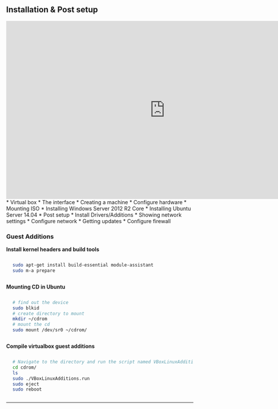 <style>
pre {
  margin: 0 0 0 0;
  box-sizing: border-box;
  white-space: pre;
  word-wrap: normal;
  overflow: auto !important;
  background-color: rgba(0, 0, 0, 0.05);
  padding: 13px 17px;
  font-size: 14px;
}
span.highlight{
  background: none;
  color: #de3939
}
</style>

## Installation & Post setup
<iframe width="853" height="480" src="https://www.youtube.com/embed/cRTm7FO3w98?rel=0" frameborder="0" allowfullscreen></iframe>
* Virtual box
  * The interface
  * Creating a machine
  * Configure hardware
  * Mounting ISO
* Installing Windows Server 2012 R2 Core
* Installing Ubuntu Server 14.04
* Post setup
  * Install Drivers/Additions
  * Showing network settings
  * Configure network
  * Getting updates
  * Configure firewall

### Guest Additions
**Install kernel headers and build tools**
```bash
sudo apt-get install build-essential module-assistant
sudo m-a prepare
```

**Mounting CD in Ubuntu**
```bash
# find out the device
sudo blkid
# create directory to mount
mkdir ~/cdrom
# mount the cd
sudo mount /dev/sr0 ~/cdrom/
```

**Compile virtualbox guest additions**
```bash
# Navigate to the directory and run the script named VBoxLinuxAdditions.run
cd cdrom/
ls
sudo ./VBoxLinuxAdditions.run
sudo eject
sudo reboot
```

***

<!--
## Domain registration and nslookup
<iframe width="853" height="480" src="https://www.youtube.com/embed/O92qhxqpa98?rel=0" frameborder="0" allowfullscreen></iframe>
* Register a domain name
  * Manage the domain name
    * Add some records
    * Change name servers
    * Domain Transfer
* nslookup
  * The basics
  * Change server
  * Specify resource type
  * Debug
  * Query types
    * recurse
    * norecurse

## Public Name Servers
<iframe width="853" height="480" src="https://www.youtube.com/embed/zk_b8ms-pvc?rel=0" frameborder="0" allowfullscreen></iframe>
### Master Name Server
* Create a machine
* Check the name and local lookup
  * Local lookup `sudo nano /etc/hosts`
    ```
    127.0.0.1 localhost
    192.168.20.53 ns1.devopslab.xyz ns1
    ```
  * Computer name `sudo nano /etc/hostname`
  * Reload config for computer name `sudo hostname -F /etc/hostname`
* Install bind
  ```
  sudo apt-get update
  sudo apt-get install bind9 bind9utils bind9-doc
  ```
* Configuring the Options File
  * `sudo nano /etc/bind/named.conf.options`
    ```
    options {
      directory "/var/cache/bind";
      recursion no;
      allow-transfer { none; };

      dnssec-validation auto;

      auth-nxdomain no;    # conform to RFC1035
      listen-on-v6 { any; };
    };
    ```
* Configure the Zone
  * `sudo nano /etc/bind/named.conf.local`
    ```
    zone "devopslab.xyz" {
      type master;
      file "/etc/bind/zones/db.devopslab.xyz";
      allow-transfer { 192.168.20.54; };
    };
    zone "174.47.194.in-addr.arpa" {
      type master;
      file "/etc/bind/zones/db.194.47.174";
    };
    ```
  * Create zone files
    ```
    sudo mkdir /etc/bind/zones
    sudo cp /etc/bind/db.local /etc/bind/zones/db.devopslab.xyz
    sudo cp /etc/bind/db.127 /etc/bind/zones/db.194.47.174
    ```
  * Edit forward lookup zone file `sudo nano /etc/bind/zones/db.devopslab.xyz`
    ```
    $TTL    604800
    @       IN      SOA     ns1.devopslab.xyz. admin.devopslab.xyz. (
                                  5         ; Serial
                             604800         ; Refresh
                              86400         ; Retry
                            2419200         ; Expire
                             604800 )       ; Negative Cache TTL
    ;
    ; Name servers
    devopslab.xyz.    IN      NS      ns1.devopslab.xyz.
    devopslab.xyz.    IN      NS      ns2.devopslab.xyz.
    ; A records for name servers
    ns1             IN      A       194.47.174.124
    ns2             IN      A       194.47.174.125
    ; Other A records
    @               IN      A       194.47.174.110
    www             IN      A       194.47.174.110
    ```

  * Edit reverse lookup zone file `sudo nano /etc/bind/zones/db.194.47.174`
    ```
    $TTL    604800
    @       IN      SOA     devopslab.xyz. admin.devopslab.xyz. (
                                  5         ; Serial
                             604800         ; Refresh
                              86400         ; Retry
                            2419200         ; Expire
                             604800 )       ; Negative Cache TTL
    ;
    ; Name servers
            IN      NS      ns1.devopslab.xyz.
            IN      NS      ns2.devopslab.xyz.
    ; PTR records
    124       IN      PTR      ns1.devopslab.xyz.
    125       IN      PTR      ns2.devopslab.xyz.
    110       IN      PTR      www.devopslab.xyz.
    ```
* Testing the Files and Restarting the Service
  * Test config syntax `sudo named-checkconf`
  * Check config `sudo named-checkzone devopslab.xyz /etc/bind/zones/db.devopslab.xyz`
  * Check reverse config `sudo named-checkzone 174.47.194.in-addr.arpa /etc/bind/zones/db.194.47.174`
  * `sudo service bind9 restart`
  * Check the logs `sudo tail -f /var/log/syslog`


### Secondary/Slave Name Server
* Create a machine
* Check the name and local lookup
  * Local lookup `sudo nano /etc/hosts`
    ```
    127.0.0.1 localhost
    192.168.20.54 ns2.devopslab.xyz ns2
    ```
  * Computer name `sudo nano /etc/hostname`
  * Reload config for computer name `sudo hostname -F /etc/hostname`
* Install bind
  ```
  sudo apt-get update
  sudo apt-get install bind9 bind9utils bind9-doc
  ```
* Configuring the Options File
  * `sudo nano /etc/bind/named.conf.options`
    ```
    options {
        directory "/var/cache/bind";
        recursion no;
        allow-transfer { none; };

        dnssec-validation auto;

        auth-nxdomain no;    # conform to RFC1035
        listen-on-v6 { any; };
    };
    ```
  * Configure the forward lookup zone `sudo nano /etc/bind/named.conf.local`
    ```
    zone "devopslab.xyz" {
      type slave;
      file "db.devopslab.xyz";
      masters { 192.168.20.53; };
    };
    ```
  * Configure the reverse lookup zone `sudo nano /etc/bind/named.conf.local`
    ```
    zone "174.47.194.in-addr.arpa" {
      type slave;
      file "db.194.47.174";
      masters { 192.168.20.53; };
    };
    ```
* Testing the Files and Restarting the Service
  * Test config syntax `sudo named-checkconf`
  * Restart bind `sudo service bind9 restart`
  * Check the logs `sudo tail -f /var/log/syslog`

## Install Web Servers
### Nginx
<iframe width="853" height="480" src="https://www.youtube.com/embed/LGV2Z1GQCaY?rel=0" frameborder="0" allowfullscreen></iframe>
* Install Nginx
  ```
  sudo apt-get update
  sudo apt-get install nginx
  ```
* Configure the firewall, use `sudo ufw app list` to see the names of install services
  ```
  sudo ufw allow 'Nginx Full'
  sudo ufw allow OpenSSH
  sudo ufw enable
  sudo ufw status
  ```
* Control Nginx
  * Nginx status `systemctl status nginx`
  * Stop Nginx service `sudo systemctl stop nginx`
  * Start Nginx service `sudo systemctl start nginx`
  * Restart Nginx, connections to the web server will be lost `sudo systemctl restart nginx`
  * Reload configuration, reload without dropping connections `sudo systemctl reload nginx`
  * Disable the Nginx service to start up at boot `sudo systemctl disable nginx`
  * Re-enable the service to start up at boot `sudo systemctl enable nginx`

### Apache 2
<iframe width="853" height="480" src="https://www.youtube.com/embed/zmegNRww3wQ?rel=0" frameborder="0" allowfullscreen></iframe>
* Install Apache
  ```
  sudo apt-get update
  sudo apt-get install apache2
  ```
* Configure the firewall, use `sudo ufw app list` to see the names of install services
  ```
  sudo ufw allow 'Apache Full'
  sudo ufw allow OpenSSH
  sudo ufw enable
  sudo ufw status
  ```
* Control Nginx
  * Apache status `systemctl status apache2`
  * Stop Apache service `sudo systemctl stop apache2`
  * Start Apache service `sudo systemctl start apache2`
  * Restart Apache, connections to the web server will be lost `sudo systemctl restart apache2`
  * Reload configuration, reload without dropping connections `sudo systemctl reload apache2`
  * Disable the Apache service to start up at boot `sudo systemctl disable apache2`
  * Re-enable the service to start up at boot `sudo systemctl enable apache2`

## Configure Web Servers
### Apache 2
<iframe width="853" height="480" src="https://www.youtube.com/embed/kj4iQvq6Tgg?rel=0" frameborder="0" allowfullscreen></iframe>
* Create the Directory Structure and permissions
  ```
  sudo mkdir -p /var/www/jl222gk.devopslab.xyz/public_html
  sudo mkdir -p /var/www/test.jl222gk.devopslab.xyz/public_html
  sudo chown -R $USER:$USER /var/www/jl222gk.devopslab.xyz/public_html
  sudo chown -R $USER:$USER /var/www/test.jl222gk.devopslab.xyz/public_html
  sudo chmod -R 755 /var/www
  ```
* Create Demo Pages for the sites
  * `nano /var/www/jl222gk.devopslab.xyz/public_html/index.html`
    ```
    <html>
      <head>
        <title>Welcome to jl222gk's page!</title>
      </head>
      <body>
        <h1>Success! jl222gk's page is working!</h1>
      </body>
    </html>
    ```
  * `nano /var/www/test.jl222gk.devopslab.xyz/public_html/index.html`
    ```
    <html>
      <head>
        <title>Welcome to jl222gk's Test page!</title>
      </head>
      <body>
        <h1>Success! jl222gk's Test page is working!</h1>
      </body>
    </html>
    ```
* Create New Virtual Host Files
  * Copy the default config `sudo cp /etc/apache2/sites-available/000-default.conf /etc/apache2/sites-available/jl222gk.devopslab.xyz.conf`
  * Edit the config for the first site `sudo nano /etc/apache2/sites-available/jl222gk.devopslab.xyz.conf`
    ```
    <VirtualHost *:80>
      ServerAdmin admin@jl222gk.devopslab.xyz
      ServerName jl222gk.devopslab.xyz
      ServerAlias www.jl222gk.devopslab.xyz
      DocumentRoot /var/www/jl222gk.devopslab.xyz/public_html
      ErrorLog ${APACHE_LOG_DIR}/error.log
      CustomLog ${APACHE_LOG_DIR}/access.log combined
    </VirtualHost>
    ```
  * Setup the second site by coping the first `sudo cp /etc/apache2/sites-available/jl222gk.devopslab.xyz.conf /etc/apache2/sites-available/test.jl222gk.devopslab.xyz.conf`
  * Edit the config for the first site `sudo nano /etc/apache2/sites-available/test.jl222gk.devopslab.xyz.conf`
    ```
    <VirtualHost *:80>
      ServerAdmin admin@test.jl222gk.devopslab.xyz
      ServerName test.jl222gk.devopslab.xyz
      ServerAlias www.test.jl222gk.devopslab.xyz
      DocumentRoot /var/www/test.jl222gk.devopslab.xyz/public_html
      ErrorLog ${APACHE_LOG_DIR}/error.log
      CustomLog ${APACHE_LOG_DIR}/access.log combined
    </VirtualHost>
    ```
* Enable the new sites with `a2ensite`
  ```
  sudo a2ensite jl222gk.devopslab.xyz.conf
  sudo a2ensite test.jl222gk.devopslab.xyz.conf
  ```
* Disable the default site with `sudo a2dissite 000-default.conf`
* Restart Apache 2 `sudo systemctl restart apache2`

### Nginx
<iframe width="853" height="480" src="https://www.youtube.com/embed/Uz2V46yOUFQ?rel=0" frameborder="0" allowfullscreen></iframe>
* Create the Directory Structure and permissions
  * Same as in Apache 2
* Create Demo Pages for the sites
  * Same as in Apache 2
* Create Server Block Files for each site
  * Create the first server block config file by copying the default file: `sudo cp /etc/nginx/sites-available/default /etc/nginx/sites-available/jl222gk.devopslab.xyz`
  * Edit the file `sudo nano /etc/nginx/sites-available/jl222gk.devopslab.xyz`
    ```
    server {
      listen 80 default_server;
      listen [::]:80 default_server ipv6only=on;

      root /var/www/jl222gk.devopslab.xyz/html;
      index index.html index.htm;

      server_name jl222gk.devopslab.xyz www.jl222gk.devopslab.xyz;

      location / {
          try_files $uri $uri/ =404;
      }
    }
    ```
  * Setup the second site by coping the first `sudo cp /etc/nginx/sites-available/jl222gk.devopslab.xyz /etc/nginx/sites-available/test.jl222gk.devopslab.xyz`
    ```
    server {
      listen 80;
      listen [::]:80;

      root /var/www/test.jl222gk.devopslab.xyz/html;
      index index.html index.htm;

      server_name test.jl222gk.devopslab.xyz www.test.jl222gk.devopslab.xyz;

      location / {
          try_files $uri $uri/ =404;
      }
    }
    ```
* Enable your sites
  ```
  sudo ln -s /etc/nginx/sites-available/jl222gk.devopslab.xyz /etc/nginx/sites-enabled/
  sudo ln -s /etc/nginx/sites-available/test.jl222gk.devopslab.xyz /etc/nginx/sites-enabled/
  ```
* Disable the default site `sudo rm /etc/nginx/sites-enabled/default`
* Fixing long names bay changing the config file `sudo nano /etc/nginx/nginx.conf` and uncomment the line `server_names_hash_bucket_size 64;`
* Restart the server `sudo systemctl restart nginx`

## Create a Windows Admin machine
<iframe width="853" height="480" src="https://www.youtube.com/embed/NNxCxQf_sUY?rel=0" frameborder="0" allowfullscreen></iframe>
* Create a new Windows Server 2012 R2 With GUI
* Get password
  ```
  openstack server list
  nova get-password {Server-Id} .ssh/{your-key.pem}
  ```
* Get a floating IP
  ```
  openstack ip floating create ext_net
  openstack ip floating add <IP> <ServerName>
  ```
* Create a Security Group for RDP (TCP 3389)
* Connect to the server with a RDP client
* Set a password for the administrator account `net user administrator *``

## Install Active Directory
<iframe width="853" height="480" src="https://www.youtube.com/embed/klp6rsdwNLA?rel=0" frameborder="0" allowfullscreen></iframe>
* Add ADDS role
  ```
  Import-Module ServerManager
  Add-WindowsFeature AD-Domain-Services
  ```
* Set Administrator Password `net user administrator *`
* Promote DC
  ```
  Import-Module ADDSDeployment
  Install-ADDSForest `
  -CreateDnsDelegation:$false `
  -DatabasePath "C:\Windows\NTDS" `
  -DomainMode "Win2012R2" `
  -DomainName "corp.mediawork.com" `
  -DomainNetbiosName "MEDIAWORK" `
  -ForestMode "Win2012R2" `
  -InstallDns:$true `
  -LogPath "C:\Windows\NTDS" `
  -NoRebootOnCompletion:$false `
  -SysvolPath "C:\Windows\SYSVOL" `
  -Force:$true
  ```

## Windows File Server
<iframe width="853" height="480" src="https://www.youtube.com/embed/8fQyGVRTHlU?rel=0" frameborder="0" allowfullscreen></iframe>
* Set Administrator Password `net user administrator *`
* Set name server to DC
* Join domain `sconfig`
  ```
  Install-WindowsFeature File-Services
  ```
* Remote Managment for Firewall
  ```
  netsh advfirewall firewall set rule group=“Windows Firewall Remote Management” new enable=yes
  netsh advfirewall firewall set rule group=“Remote Volume Management” new enable=yes
  netsh advfirewall firewall set rule group=“File and Printer Sharing” new enable=yes
  netsh advfirewall firewall set rule group=“Remote Service Management” new enable=yes
  netsh advfirewall firewall set rule group=“Remote Event Log Management” new enable=yes
  ```
* Create a folder and fix permissions
* Share and add AGDLP
* Test from a Client

## Scripting Active Directory with Windows Powershell
<iframe width="853" height="480" src="https://www.youtube.com/embed/zuAfIwKSftY?rel=0" frameborder="0" allowfullscreen></iframe>
If you would like to learn more Powershell, I had a full course on the subject two year ago, you can find it [here](https://coursepress.lnu.se/kurs/systemadministration-med-powershell/)
The lecture above is the one I think you'll need the most for this course.

## Network Security
<iframe width="853" height="480" src="https://www.youtube.com/embed/oLQJj2kNG08?rel=0" frameborder="0" allowfullscreen></iframe>

## Static IP
<iframe width="853" height="480" src="https://www.youtube.com/embed/PW9XObZZ63Y?rel=0" frameborder="0" allowfullscreen></iframe>
-->
